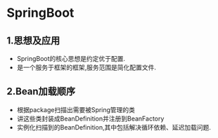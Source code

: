 # SpringBoot

## 1.思想及应用
  - SpringBoot的核心思想是约定优于配置.
  - 是一个服务于框架的框架,服务范围是简化配置文件.

## 2.Bean加载顺序
  - 根据package扫描出需要被Spring管理的类
  - 讲这些类封装成BeanDefinition并注册到BeanFactory
  - 实例化扫描到的BeanDefinition,其中包括解决循环依赖、延迟加载问题.